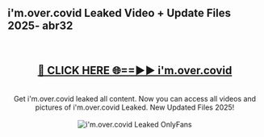 <h2>i'm.over.covid Leaked Video + Update Files 2025- abr32</h2>
<br>
<div align="center">
<h2><a href="https://libra.edu.pl?i'm.over.covid" rel="nofollow">🔴 CLICK HERE 🌐==►► i'm.over.covid</a></h2>
<br>
Get i'm.over.covid leaked all content. Now you can access all videos and pictures of i'm.over.covid Leaked. New Updated Files 2025!
<br>
<br>
<a href="https://libra.edu.pl?i'm.over.covid" rel="nofollow" data-target="animated-image.originalLink"><img src="https://i.ibb.co.com/WyWwxjT/player-gif2.gif" alt="i'm.over.covid Leaked OnlyFans" style="max-width: 100%; display: inline-block;" data-target="animated-image.originalImage"></a>
</div>
<br>